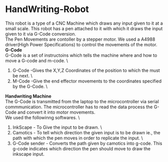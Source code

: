 # HandWriting-Robot
This robot is a type of a CNC Machine which draws any input given to it at a small scale. This robot has a pen attached to it with which it draws the input given to it via G-Code conversion.\
The Pen Movements are contoller by a stepper motor. We used a A4988 driver(High Power Specifications) to control the movements of the motor. \
**G-Code**\
G-Code is a set of instructoins which tells the machine where and how to move a G-code and m-code. \
1. G-Code -Gives the X,Y,Z Coordinates of the position to which the must be next. \
2. M-Code -Give the end effector movements to the coordinates specified by the G-Code. \

**Handwriting Machine** \
The G-Code is transmitted from the laptop to the microcontroller via serial commmunication. The microcontroller has to read the data process the G-Code and convert it into motor movements. \
We used the followinng softwares. \
1. InkScape - To Give the input to be drawn. \
2. Camotics - To tell which direction the given input is to be drawn ie., the path with which the pen moves in order to replicate the input. \
3. G-Code sender - Converts the path given by camotics into g-code. This g-code indicates which direction the pen should move to draw the inkscape input.

